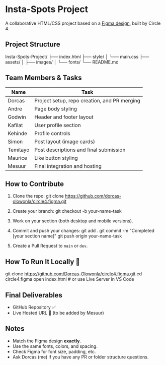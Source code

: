 # Insta-Spots Project

A collaborative HTML/CSS project based on a [Figma design](https://www.figma.com/design/p0yX6Iui9Og3KdRz0D3L5G/Insta-spots?node-id=0-1&p=8efjuKeuVE1mVb8h-0), built by Circle 4.

## Project Structure

Insta-Spots-Project/
├── index.html
├── style/
│ └── main.css
├── assets/
│ ├── images/
│ └── fonts/
└── README.md

## Team Members & Tasks

| Name     | Task |
|----------|------|
| Dorcas   | Project setup, repo creation, and PR merging |
| Andre    | Page body styling |
| Godwin   | Header and footer layout |
| Kafilat  | User profile section |
| Kehinde  | Profile controls |
| Simon    | Post layout (image cards) |
| Temitayo | Post descriptions and final submission |
| Maurice  | Like button styling |
| Mesuur   | Final integration and hosting |

## How to Contribute

1. Clone the repo:
git clone https://github.com/dorcas-olowonla/circle4.figma.git

2. Create your branch:
git checkout -b your-name-task

3. Work on your section (both desktop and mobile versions).
   
4. Commit and push your changes:
git add .
git commit -m "Completed [your section name]"
git push origin your-name-task

5. Create a Pull Request to `main` or `dev`.

## How To Run It Locally 🔧 

git clone https://github.com/Dorcas-Olowonla/circle4.figma.git
cd circle4.figma
open index.html  # or use Live Server in VS Code

## Final Deliverables

- GitHub Repository ✅
-  Live Hosted URL 🔄 (to be added by Mesuur)

## Notes

- Match the Figma design **exactly**.
- Use the same fonts, colors, and spacing.
- Check Figma for font size, padding, etc.
- Ask Dorcas (me) if you have any PR or folder structure questions.
